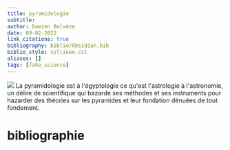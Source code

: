 ```yaml
---
title: pyramidologie
subtitle:
author: Damien Belvèze
date: 09-02-2022
link_citations: true
bibliography: biblio/Obsidian.bib
biblio_style: csl\ieee.csl
aliases: []
tags: [fake_science]
---
```


![](pyramidologie.jpg)
La pyramidologie est à l'égyptologie ce qu'est l'astrologie à l'astronomie, un délire de scientifique qui bazarde ses méthodes et ses instruments pour hazarder des théories sur les pyramides et leur fondation dénuées de tout fondement. 





# bibliographie

